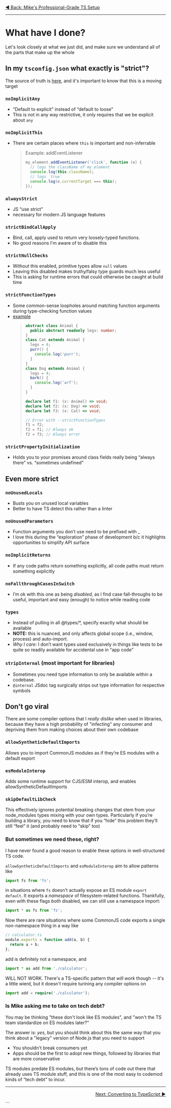 <p align='left'>
 <a href="04-mikes-ts-setup.md">◀ Back: Mike's Professional-Grade TS Setup</a>
</p>

---

# What have I done?

Let's look closely at what we just did, and make sure we understand all of the parts that make up the whole

## In my `tsconfig.json` what exactly is "strict"?

The source of truth is [here](https://github.com/microsoft/TypeScript/blob/dc8952d308c9de815e95bdb96727a9cbaedc9adb/src/compiler/commandLineParser.ts#L594), and it's important to know that this is a moving target

### `noImplicitAny`

- “Default to explicit” instead of “default to loose”
- This is not in any way restrictive, it only requires that we be explicit about `any`

### `noImplicitThis`

- There are certain places where `this` is important and non-inferrable
  > Example: addEventListener
  >
  > ```ts
  > my_element.addEventListener('click', function (e) {
  >   // logs the className of my_element
  >   console.log(this.className);
  >   // logs `true`
  >   console.log(e.currentTarget === this);
  > });
  > ```

### `alwaysStrict`

- JS “use strict”
- necessary for modern JS language features

### `strictBindCallApply`

- Bind, call, apply used to return very loosely-typed functions.
- No good reasons I'm aware of to disable this

### `strictNullChecks`

- Without this enabled, primitive types allow `null` values
- Leaving this disabled makes truthy/falsy type guards much less useful
- This is asking for runtime errors that could otherwise be caught at build time

### `strictFunctionTypes`

- Some common-sense loopholes around matching function arguments during type-checking function values
- [example](https://www.typescriptlang.org/play?#code/IYIwzgLgTsDGEAJYBthjAgggOwJYFthkEBvAKAUoQAcBXEZXWBUSGeBKAU2ABMB7bMgCeCZFwDmYAFwJstfCC5QA3GQC+ZFGgwBhYIi4APCF2y8MOAkVIUq4qQgC8CACxqqNWlCgAKAJSksIJg-OIAdMj8Er4A5HQ+sf6amtroCAAi0QjGpuaWeITE5J4OGC7udpQgwFAA1gFBIWFckdFxtQBmSSlkZLxc2txiXIidAIyyvkayVkWBTgB8CABu-Li8agNDXCNjAExTM5nRC8trG1uDqMPiYwDMR7L6EGer65tkE84InfsqlAA9ICEABRHz8KAIADuuAgAAsEABaJFsJgQABitGw8FwggAKsJqFwwF99j8JgCEMCEAB5Opkin3Kk08FQSFAA)
  > ```ts
  > abstract class Animal {
  >   public abstract readonly legs: number;
  > }
  > class Cat extends Animal {
  >   legs = 4;
  >   purr() {
  >     console.log('purr');
  >   }
  > }
  > class Dog extends Animal {
  >   legs = 4;
  >   bark() {
  >     console.log('arf');
  >   }
  > }
  >
  > declare let f1: (x: Animal) => void;
  > declare let f2: (x: Dog) => void;
  > declare let f3: (x: Cat) => void;
  >
  > // Error with --strictFunctionTypes
  > f1 = f2;
  > f2 = f1; // Always ok
  > f2 = f3; // Always error
  > ```

### `strictPropertyInitialization`

- Holds you to your promises around class fields really being “always there” vs. “sometimes undefined”

## Even more strict

### `noUnusedLocals`

- Busts you on unused local variables
- Better to have TS detect this rather than a linter

### `noUnusedParameters`

- Function arguments you don’t use need to be prefixed with \_
- I love this during the “exploration” phase of development b/c it highlights opportunities to simplify API surface

### `noImplicitReturns`

- If any code paths return something explicitly, all code paths must return something explicitly

### `noFallthroughCasesInSwitch`

- I’m ok with this one as being _disabled_, as I find case fall-throughs to be useful, important and easy (enough) to notice while reading code

### `types`

- Instead of pulling in all @types/\*, specify exactly what should be available
- **NOTE:** this is nuanced, and only affects global scope (i.e., window, process) and auto-import.
- _Why I care:_ I don’t want types used exclusively in things like tests to be quite so readily available for accidental use in “app code”

### `stripInternal` (most important for libraries)

- Sometimes you need type information to only be available within a codebase.
- `@internal` JSdoc tag surgically strips out type information for respective symbols

## Don't go viral

There are some compiler options that I _really dislike_ when used in libraries, because they have a high probability of "infecting" any consumer and depriving them from making choices about their own codebase

### `allowSyntheticDefaultImports`

Allows you to import CommonJS modules as if they’re ES modules with a default export

### `esModuleInterop`

Adds some runtime support for CJS/ESM interop, and enables allowSyntheticDefaultImports

### `skipDefaultLibCheck`

This effectively ignores potential breaking changes that stem from your node_modules types mixing with your own types. Particularly if you’re building a library, you need to know that if you “hide” this problem they’ll still “feel” it (and probably need to “skip” too)

### But sometimes we need these, right?

I have never found a good reason to enable these options in well-structured TS code.

`allowSyntheticDefaultImports` and `esModuleInterop` aim to allow patterns like

```ts
import fs from 'fs';
```

in situations where `fs` doesn't actually expose an ES module `export default`. It exports a _namespace_ of filesystem-related functions. Thankfully, even with these flags _both_ disabled, we can still use a namespace import:

```ts
import * as fs from 'fs';
```

Now there are rare situations where some CommonJS code exports a single non-namespace thing in a way like

```ts
// calculator.ts
module.exports = function add(a, b) {
  return a + b;
};
```

add is definitely not a namespace, and

```ts
import * as add from './calculator';
```

WILL NOT WORK. There's a TS-specific pattern that _will work_ though -- it's a little wierd, but it doesn't require turining any compiler options on

```ts
import add = require('./calculator');
```

### Is Mike asking me to take on tech debt?

You may be thinking "these don't look like ES modules", and "won't the TS team standardize on ES modules later?"

The answer is: _yes_, but you should think about this the same way that you think about a "legacy" version of Node.js that you need to support

- You shouldn't break consumers yet
- Apps should be the first to adopt new things, followed by libraries that are more conservative

TS modules predate ES modules, but there’s tons of code out there that already uses TS module stuff, and this is one of the most easy to codemod kinds of “tech debt” to incur.

---

<p align='right'>
 <a href="./06-converting-to-ts.md">Next: Converting to TypeScript ▶</a>
</p>
```
